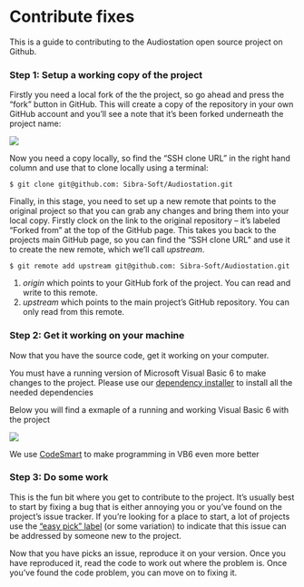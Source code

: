 # Contribute fixes

This is a guide to contributing to the Audiostation open source project on Github.

### Step 1: Setup a working copy of the project

Firstly you need a local fork of the the project, so go ahead and press the “fork” button in GitHub. This will create a copy of the repository in your own GitHub account and you’ll see a note that it’s been forked underneath the project name:

![](C:\Users\Alex%20van%20den%20Berg\AppData\Roaming\marktext\images\2020-08-11-22-05-14-image.png)

Now you need a copy locally, so find the “SSH clone URL” in the right hand column and use that to clone locally using a terminal:

```batch
$ git clone git@github.com: Sibra-Soft/Audiostation.git
```

Finally, in this stage, you need to set up a new remote that points to the original project so that you can grab any changes and bring them into your local copy. Firstly clock on the link to the original repository – it’s labeled “Forked from” at the top of the GitHub page. This takes you back to the projects main GitHub page, so you can find the “SSH clone URL” and use it to create the new remote, which we’ll call *upstream*.

```batch
$ git remote add upstream git@github.com: Sibra-Soft/Audiostation.git
```

1. *origin* which points to your GitHub fork of the project. You can read and write to this remote.
2. *upstream* which points to the main project’s GitHub repository. You can only read from this remote.

### Step 2: Get it working on your machine

Now that you have the source code, get it working on your computer.

You must have a running version of Microsoft Visual Basic 6 to make changes to the project. Please use our [dependency installer](https://www.audiostation.org/downloads/dependency-installer.zip) to install all the needed dependencies

Below you will find a exmaple of a running and working Visual Basic 6 with the project

![](C:\Users\Alex%20van%20den%20Berg\AppData\Roaming\marktext\images\2020-08-11-22-16-27-image.png)

We use [CodeSmart](https://www.axtools.com/products-codesmart-vb6.php) to make programming in VB6 even more better

### Step 3: Do some work

This is the fun bit where you get to contribute to the project. It’s usually best to start by fixing a bug that is either annoying you or you’ve found on the project’s issue tracker. If you’re looking for a place to start, a lot of projects use the [“easy pick” label](http://seld.be/notes/encouraging-contributions-with-the-easy-pick-label) (or some variation) to indicate that this issue can be addressed by someone new to the project.

Now that you have picks an issue, reproduce it on your version. Once you have reproduced it, read the code to work out where the problem is. Once you’ve found the code problem, you can move on to fixing it.
